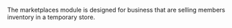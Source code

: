 The marketplaces module is designed for business that are selling members inventory
in a temporary store.

